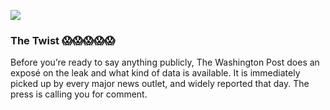 ![](https://media2.giphy.com/media/FYPNRgBunPH44/giphy.gif)

### The Twist 😱😱😱😱😱
Before you’re ready to say anything publicly, The Washington Post does an exposé on the leak and what kind of data is available. It is immediately picked up by every major news outlet, and widely reported that day. The press is calling you for comment.
